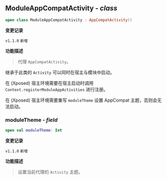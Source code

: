 ## ModuleAppCompatActivity *- class*

```kotlin
open class ModuleAppCompatActivity : AppCompatActivity()
```

**变更记录**

`v1.1.0` `新增`

**功能描述**

> 代理 `AppCompatActivity`。

继承于此类的 `Activity` 可以同时在宿主与模块中启动。

在 (Xposed) 宿主环境需要在宿主启动时调用 `Context.registerModuleAppActivities` 进行注册。

在 (Xposed) 宿主环境需要重写 `moduleTheme` 设置 AppCompat 主题，否则会无法启动。

### moduleTheme *- field*

```kotlin
open val moduleTheme: Int
```

**变更记录**

`v1.1.0` `新增`

**功能描述**

> 设置当前代理的 `Activity` 主题。